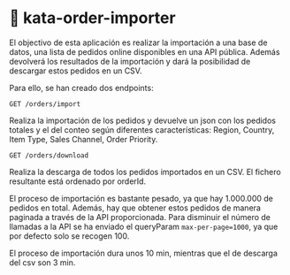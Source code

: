 # 🛒 kata-order-importer
El objectivo de esta aplicación es realizar la importación a una base de datos, una lista de pedidos online disponibles en una API pública.
Además devolverá los resultados de la importación y dará la posibilidad de descargar estos pedidos en un CSV.

Para ello, se han creado dos endpoints:

`GET /orders/import`

Realiza la importación de los pedidos y devuelve un json con los pedidos totales y el del conteo según diferentes características: Region, Country, Item Type, Sales Channel, Order Priority.

`GET /orders/download`

Realiza la descarga de todos los pedidos importados en un CSV. El fichero resultante está ordenado por orderId.

El proceso de importación es bastante pesado, ya que hay 1.000.000 de pedidos en total. Además, hay que obtener estos pedidos de manera paginada a través de la API proporcionada.
Para disminuir el número de llamadas a la API se ha enviado el queryParam `max-per-page=1000`, ya que por defecto solo se recogen 100.

El proceso de importación dura unos 10 min, mientras que el de descarga del csv son 3 min.
